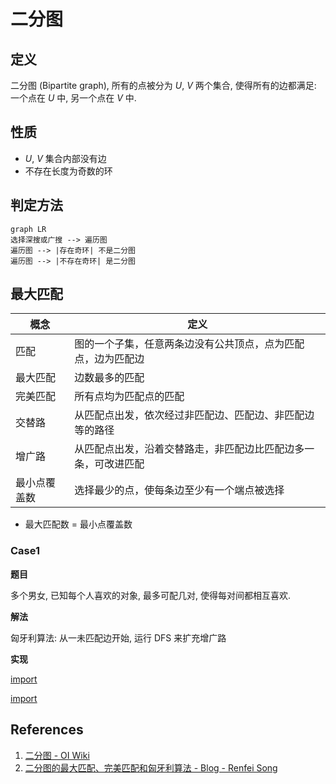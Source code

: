 # 二分图

## 定义

二分图 (Bipartite graph), 所有的点被分为 *U*, *V* 两个集合, 使得所有的边都满足: 一个点在 *U* 中, 另一个点在 *V* 中.

## 性质

* *U*, *V* 集合内部没有边
* 不存在长度为奇数的环

## 判定方法

```mermaid
graph LR
选择深搜或广搜 --> 遍历图
遍历图 --> |存在奇环| 不是二分图
遍历图 --> |不存在奇环| 是二分图
```

## 最大匹配

| 概念           | 定义                                                         |
|----------------|--------------------------------------------------------------|
| 匹配            | 图的一个子集，任意两条边没有公共顶点，点为匹配点，边为匹配边 |
| 最大匹配         | 边数最多的匹配                                                |
| 完美匹配         | 所有点均为匹配点的匹配                                          |
| 交替路           | 从匹配点出发，依次经过非匹配边、匹配边、非匹配边等的路径         |
| 增广路           | 从匹配点出发，沿着交替路走，非匹配边比匹配边多一条，可改进匹配      |
| 最小点覆盖数      | 选择最少的点，使每条边至少有一个端点被选择                         |

* 最大匹配数 = 最小点覆盖数

### Case1

**题目**

多个男女, 已知每个人喜欢的对象, 最多可配几对, 使得每对间都相互喜欢.

**解法**

匈牙利算法: 从一未匹配边开始, 运行 DFS 来扩充增广路

**实现**

[import](../../src/graph/bipartite_graph_case1.h)

[import](../../tests/test_bipartite_graph_case1.cpp)

## References

1. [二分图 - OI Wiki](https://oi-wiki.org/graph/bi-graph/)
1. [二分图的最大匹配、完美匹配和匈牙利算法 - Blog - Renfei Song](https://www.renfei.org/blog/bipartite-matching.html)
